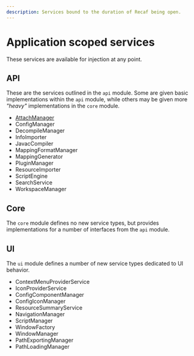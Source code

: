 ```yaml
---
description: Services bound to the duration of Recaf being open.
---
```


# Application scoped services

These services are available for injection at any point.

## API

These are the services outlined in the `api` module. Some are given basic implementations within the `api` module, while others may be given more _"heavy"_ implementations in the `core` module.

* [AttachManager](attachmanager.md)
* ConfigManager
* DecompileManager
* InfoImporter
* JavacCompiler
* MappingFormatManager
* MappingGenerator
* PluginManager
* ResourceImporter
* ScriptEngine
* SearchService
* WorkspaceManager

## Core

The `core` module defines no new service types, but provides implementations for a number of interfaces from the `api` module.

## UI

The `ui` module defines a number of new service types dedicated to UI behavior.

* ContextMenuProviderService
* IconProviderService
* ConfigComponentManager
* ConfigIconManager
* ResourceSummaryService
* NavigationManager
* ScriptManager
* WindowFactory
* WindowManager
* PathExportingManager
* PathLoadingManager

